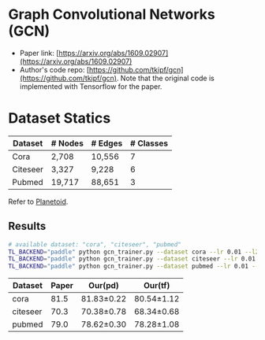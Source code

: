 # Graph Convolutional Networks (GCN)

- Paper link: [https://arxiv.org/abs/1609.02907](https://arxiv.org/abs/1609.02907)
- Author's code repo: [https://github.com/tkipf/gcn](https://github.com/tkipf/gcn). Note that the original code is 
  implemented with Tensorflow for the paper. 

# Dataset Statics

| Dataset  | # Nodes | # Edges | # Classes |
|----------|---------|---------|-----------|
| Cora     | 2,708   | 10,556  | 7         |
| Citeseer | 3,327   | 9,228   | 6         |
| Pubmed   | 19,717  | 88,651  | 3         |

Refer to [Planetoid](https://gammagl.readthedocs.io/en/latest/api/gammagl.datasets.html#gammagl.datasets.Planetoid).

Results
-------

```bash
# available dataset: "cora", "citeseer", "pubmed"
TL_BACKEND="paddle" python gcn_trainer.py --dataset cora --lr 0.01 --l2_coef 0.005 --drop_rate 0.9
TL_BACKEND="paddle" python gcn_trainer.py --dataset citeseer --lr 0.01 --l2_coef 0.01 --drop_rate 0.7
TL_BACKEND="paddle" python gcn_trainer.py --dataset pubmed --lr 0.01 --l2_coef 0.005 --drop_rate 0.6
```

| Dataset  | Paper | Our(pd)    | Our(tf)    |
| -------- | ----- | ---------- | ---------- |
| cora     | 81.5  | 81.83±0.22 | 80.54±1.12 |
| citeseer | 70.3  | 70.38±0.78 | 68.34±0.68 |
| pubmed   | 79.0  | 78.62±0.30 | 78.28±1.08 |
